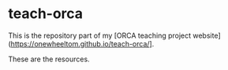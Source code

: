 # teach-orca

This is the repository part of my [ORCA teaching project website](https://onewheeltom.github.io/teach-orca/].

These are the resources.
